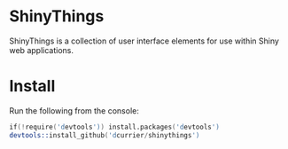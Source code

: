 ShinyThings
===========

ShinyThings is a collection of user interface elements for use within Shiny web applications.  


Install
===========
Run the following from the console:
```s
if(!require('devtools')) install.packages('devtools')
devtools::install_github('dcurrier/shinythings')
```